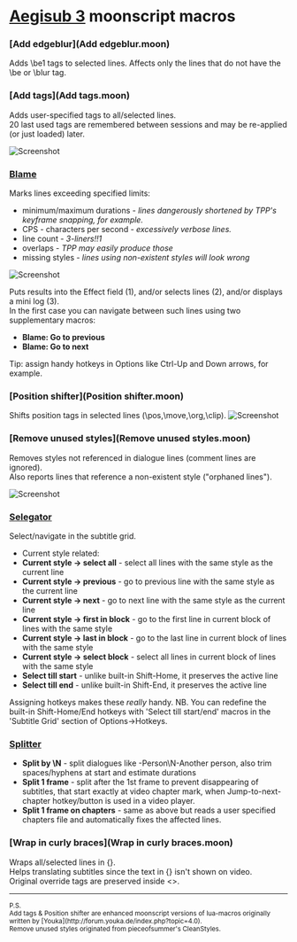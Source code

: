 [Aegisub 3](https://github.com/Aegisub/Aegisub) moonscript macros
========

### [Add edgeblur](Add edgeblur.moon)
Adds \\be1 tags to selected lines.
Affects only the lines that do not have the \be or \blur tag.

### [Add tags](Add tags.moon)
Adds user-specified tags to all/selected lines.<br>
20 last used tags are remembered between sessions and may be re-applied (or just loaded) later.

![Screenshot](http://img542.imageshack.us/img542/8342/ufhi.png)

### [Blame](Blame.moon)
Marks lines exceeding specified limits:
* minimum/maximum durations - *lines dangerously shortened by TPP's keyframe snapping, for example.*
* CPS - characters per second - *excessively verbose lines.*
* line count - *3-liners!!1*
* overlaps - *TPP may easily produce those*
* missing styles - *lines using non-existent styles will look wrong*

![Screenshot](http://img801.imageshack.us/img801/1775/p620.png)

Puts results into the Effect field (1), and/or selects lines (2), and/or displays a mini log (3).<br>
In the first case you can navigate between such lines using two supplementary macros:
* **Blame: Go to previous**
* **Blame: Go to next**

Tip: assign handy hotkeys in Options like Ctrl-Up and Down arrows, for example.

### [Position shifter](Position shifter.moon)
Shifts position tags in selected lines (\pos,\move,\org,\clip).
![Screenshot](http://img407.imageshack.us/img407/3419/2fs7.png)

### [Remove unused styles](Remove unused styles.moon)
Removes styles not referenced in dialogue lines (comment lines are ignored).<br>
Also reports lines that reference a non-existent style ("orphaned lines").

![Screenshot](http://img203.imageshack.us/img203/6941/eas7.png)

### [Selegator](Selegator.moon)
Select/navigate in the subtitle grid.

* Current style related:
 * **Current style -> select all** - select all lines with the same style as the current line
 * **Current style -> previous** - go to previous line with the same style as the current line
 * **Current style -> next** - go to next line with the same style as the current line
 * **Current style -> first in block** - go to the first line in current block of lines with the same style
 * **Current style -> last in block** - go to the last line in current block of lines with the same style
 * **Current style -> select block** - select all lines in current block of lines with the same style
* **Select till start** - unlike built-in Shift-Home, it preserves the active line
* **Select till end** - unlike built-in Shift-End, it preserves the active line

Assigning hotkeys makes these _really_ handy.
NB. You can redefine the built-in Shift-Home/End hotkeys with 'Select till start/end' macros in the 'Subtitle Grid' section of Options->Hotkeys.

### [Splitter](Splitter.moon)

* **Split by \\N** - split dialogues like -Person\N-Another person, also trim spaces/hyphens at start and estimate durations
* **Split 1 frame** - split after the 1st frame to prevent disappearing of subtitles, that start exactly at video chapter mark, when Jump-to-next-chapter hotkey/button is used in a video player.
* **Split 1 frame on chapters** - same as above but reads a user specified chapters file and automatically fixes the affected lines.

### [Wrap in curly braces](Wrap in curly braces.moon)
Wraps all/selected lines in {}.<br>
Helps translating subtitles since the text in {} isn't shown on video.<br>
Original override tags are preserved inside \<\>.

- - -
<sup>
P.S.
<br/>
Add tags & Position shifter are enhanced moonscript versions of lua-macros originally written by [Youka](http://forum.youka.de/index.php?topic=4.0).
<br/>
Remove unused styles originated from pieceofsummer's CleanStyles.
</sup>
